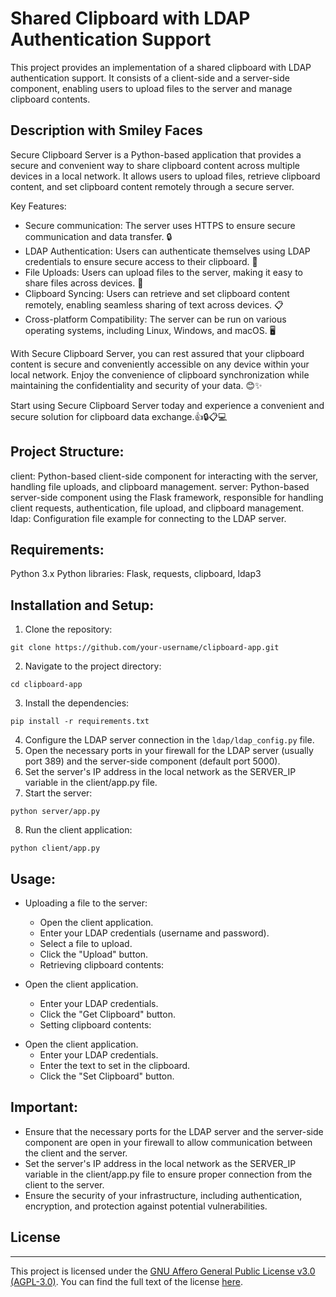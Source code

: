 # Shared Clipboard with LDAP Authentication Support

This project provides an implementation of a shared clipboard with LDAP authentication support. It consists of a client-side and a server-side component, enabling users to upload files to the server and manage clipboard contents.
## Description with Smiley Faces
Secure Clipboard Server is a Python-based application that provides a secure and convenient way to share clipboard content across multiple devices in a local network. It allows users to upload files, retrieve clipboard content, and set clipboard content remotely through a secure server.

Key Features:

- Secure communication: The server uses HTTPS to ensure secure communication and data transfer. :lock:
- LDAP Authentication: Users can authenticate themselves using LDAP credentials to ensure secure access to their clipboard. :closed_lock_with_key:
- File Uploads: Users can upload files to the server, making it easy to share files across devices. :file_folder:
- Clipboard Syncing: Users can retrieve and set clipboard content remotely, enabling seamless sharing of text across devices. :clipboard:
- Cross-platform Compatibility: The server can be run on various operating systems, including Linux, Windows, and macOS. :desktop_computer:

With Secure Clipboard Server, you can rest assured that your clipboard content is secure and conveniently accessible on any device within your local network. Enjoy the convenience of clipboard synchronization while maintaining the confidentiality and security of your data. :blush:✨

Start using Secure Clipboard Server today and experience a convenient and secure solution for clipboard data exchange.:+1::lock::clipboard::computer:


## Project Structure:

client: Python-based client-side component for interacting with the server, handling file uploads, and clipboard management.
server: Python-based server-side component using the Flask framework, responsible for handling client requests, authentication, file upload, and clipboard management.
ldap: Configuration file example for connecting to the LDAP server.
## Requirements:

Python 3.x
Python libraries: Flask, requests, clipboard, ldap3
## Installation and Setup:

1. Clone the repository: 
``` 
git clone https://github.com/your-username/clipboard-app.git
```
2. Navigate to the project directory: 
```
cd clipboard-app
```
3. Install the dependencies: 
```
pip install -r requirements.txt
```
4. Configure the LDAP server connection in the ```ldap/ldap_config.py``` file.
5. Open the necessary ports in your firewall for the LDAP server (usually port 389) and the server-side component (default port 5000).
6. Set the server's IP address in the local network as the SERVER_IP variable in the client/app.py file.
7. Start the server: 
```
python server/app.py
```
8. Run the client application: 
```
python client/app.py
```
## Usage:

- Uploading a file to the server:
  - Open the client application.
  - Enter your LDAP credentials (username and password).
  - Select a file to upload.
  - Click the "Upload" button.
  - Retrieving clipboard contents:

- Open the client application.
  - Enter your LDAP credentials.
  - Click the "Get Clipboard" button.
  - Setting clipboard contents:

* Open the client application.
  * Enter your LDAP credentials.
  * Enter the text to set in the clipboard.
  * Click the "Set Clipboard" button.
## Important:

- Ensure that the necessary ports for the LDAP server and the server-side component are open in your firewall to allow communication between the client and the server.
- Set the server's IP address in the local network as the SERVER_IP variable in the client/app.py file to ensure proper connection from the client to the server.
- Ensure the security of your infrastructure, including authentication, encryption, and protection against potential vulnerabilities.
## License
-------
This project is licensed under the [GNU Affero General Public License v3.0 (AGPL-3.0)](LICENSE.md). You can find the full text of the license [here](LICENSE.md).

